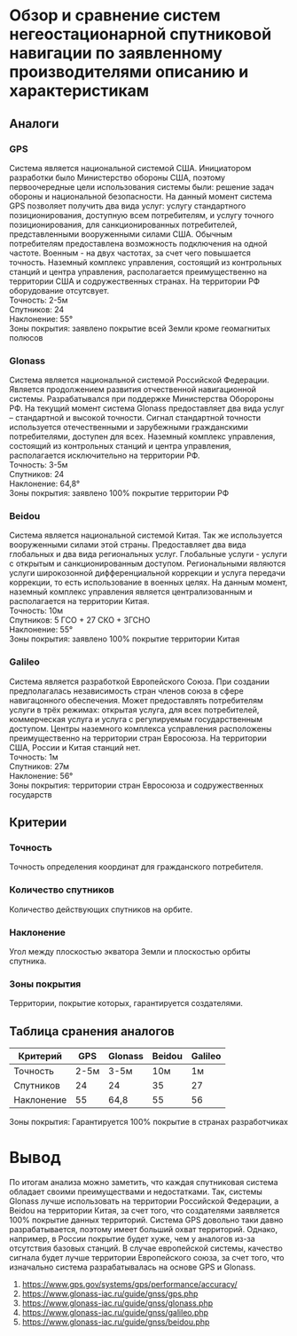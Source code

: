 # Обзор и сравнение систем негеостационарной спутниковой навигации по заявленному производителями описанию и характеристикам
## Аналоги
### GPS
Система является национальной системой США. Инициатором разработки было Министерство обороны США, поэтому первоочередные цели использования системы были: решение задач обороны и национальной безопасности.
На данный момент система GPS позволяет получить два вида услуг: услугу стандартного позиционирования, доступную всем потребителям, и услугу точного позиционирования, для санкционированных потребителей, представленными вооруженными силами США. Обычным потребителям предоставлена возможность подключения на одной частоте. Военным - на двух частотах, за счет чего повышается точность. Наземный комплекс управления, состоящий из контрольных станций и центра управления, располагается преимущественно на территории США и содружественных странах. На территории РФ оборудование отсутсвует.   
Точность: 2-5м   
Спутников: 24  
Наклонение: 55°  
Зоны покрытия: заявлено покрытие всей Земли кроме геомагнитых полюсов  

### Glonass
Система является национальной системой Российской Федерации. Является продолжением развития отчественной навигационной системы. Разрабатывался при поддержке Министерства Оборороны РФ. На текущий момент система Glonass предоставляет два вида услуг – стандартной и высокой точности. Сигнал стандартной точности используется отечественными и зарубежными гражданскими потребителями, доступен для всех. Наземный комплекс управления, состоящий из контрольных станций и центра управления, располагается исключительно на территории РФ.  
Точность: 3-5м  
Спутников: 24  
Наклонение: 64,8°  
Зоны покрытия: заявлено 100% покрытие территории РФ  

### Beidou
Система является национальной системой Китая. Так же используется вооруженными силами этой страны. Предоставляет два вида глобальных и два вида региональных услуг. Глобальные услуги - услуги с открытым и санкционированным доступом. Региональными являются услуги широкозонной дифференциальной коррекции и услуга передачи коррекции, то есть использование в военных целях. На данным момент, наземный комплекс управления является централизованным и располагается на территории Китая.   
Точность: 10м  
Спутников: 5 ГСО + 27 СКО + 3ГСНО  
Наклонение: 55°  
Зоны покрытия: заявлено 100% покрытие территории Китая  

### Galileo
Система является разработкой Европейского Союза. При создании предполагалась независимость стран членов союза в сфере навигацонного обеспечения. Может предоставлять потребителям услуги в трёх режимах: открытая услуга, для всех потребителей, коммерческая услуга и услуга с регулируемым государственным доступом. Центры наземного комплекса усправления расположены преимущественно на территории стран Евросоюза. На территории США, России и Китая станций нет.  
Точность: 1м  
Спутников: 27м  
Наклонение: 56°  
Зоны покрытия: территории стран Евросоюза и содружественных государств  

## Критерии
### Точность
Точность определения координат для гражданского потребителя.

### Количество спутников
Количество действующих спутников на орбите.

### Наклонение
Угол между плоскостью экватора Земли и плоскостью орбиты спутника.

### Зоны покрытия
Территории, покрытие которых, гарантируется создателями.

## Таблица сранения аналогов
Критерий | GPS | Glonass | Beidou | Galileo
------------ | ------------- | ------------- | ------------- | ------------- 
Точность | 2-5м | 3-5м | 10м | 1м
Спутников | 24 | 24 | 35 | 27
Наклонение | 55 | 64,8 | 55 | 56

Зоны покрытия: Гарантируется 100% покрытие в странах разработчиках

# Вывод
По итогам анализа можно заметить, что каждая спутниковая система обладает своими преимуществами и недостатками. Так, системы Glonass лучше использовать на территории Российской Федерации, а Beidou на территории Китая, за счет того, что создателями заявляется 100% покрытие данных территорий. Система GPS довольно таки давно разрабатывается, поэтому имеет больший охват территорий. Однако, например, в России покрытие будет хуже, чем у аналогов из-за отсутствия базовых станций. В случае европейской системы, качество сигнала будет лучше территории Европейского союза, за счет того, что изначально система разрабатывалась на основе GPS и Glonass.

1. https://www.gps.gov/systems/gps/performance/accuracy/
2. https://www.glonass-iac.ru/guide/gnss/gps.php
3. https://www.glonass-iac.ru/guide/gnss/glonass.php
4. https://www.glonass-iac.ru/guide/gnss/galileo.php
5. https://www.glonass-iac.ru/guide/gnss/beidou.php
